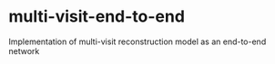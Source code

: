 # multi-visit-end-to-end
Implementation of multi-visit reconstruction model as an end-to-end network 
